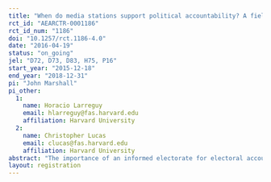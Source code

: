 ```yaml
---
title: "When do media stations support political accountability? A field experiment in Mexico"
rct_id: "AEARCTR-0001186"
rct_id_num: "1186"
doi: "10.1257/rct.1186-4.0"
date: "2016-04-19"
status: "on_going"
jel: "D72, D73, D83, H75, P16"
start_year: "2015-12-18"
end_year: "2018-12-31"
pi: "John Marshall"
pi_other:
  1:
    name: Horacio Larreguy
    email: hlarreguy@fas.harvard.edu
    affiliation: Harvard University
  2:
    name: Christopher Lucas
    email: clucas@fas.harvard.edu
    affiliation: Harvard University
abstract: "The importance of an informed electorate for electoral accountability is widely recognized. However, while a large literature has focused on voter access to news media, little is known empirically about when media outlets choose to provide voters with indicators of their incumbent party's performance in office. This project seeks to explain the relatively low supply of incumbent performance information in Mexico using a three-year and six-period clustered design exploiting differential treatment intensity within media market clusters. We will scrape newspapers and radio stations to generate a massive corpus of text and audio news reports, before applying recent advances in text analysis and machine transcription to measure what the media does and does not report. We will first identify the extent to which search costs affect whether radio stations and newspapers report the results of independent audit reports detailing mayoral malfeasance in office. We will then identify how the effects of providing media outlets with information varies with media market competition and proximity to elections. Finally, we will identify the extent to which outlets learn to acquire information for themselves after receiving a prior treatment or local spillover. We intend for our findings to shed light on an essential but understudied condition required for voters to be able to hold governments accountable for their performance in office. This pre-analysis plan registers our experimental design and how our hypotheses will be tested."
layout: registration
---
```


